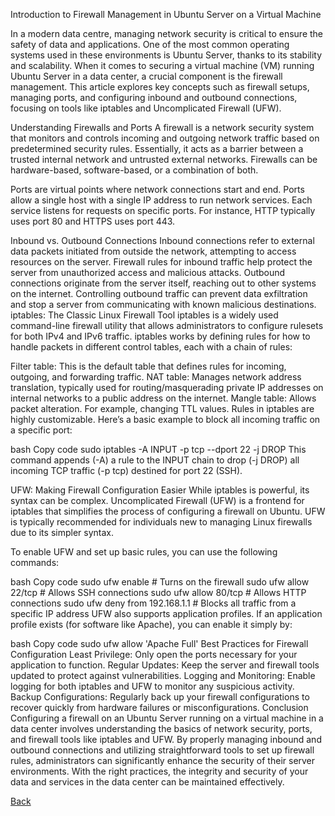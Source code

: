 Introduction to Firewall Management in Ubuntu Server on a Virtual Machine


In a modern data centre, managing network security is critical to ensure the safety of data and applications. One of the most common operating systems used in these environments is Ubuntu Server, thanks to its stability and scalability. When it comes to securing a virtual machine (VM) running Ubuntu Server in a data center, a crucial component is the firewall management. This article explores key concepts such as firewall setups, managing ports, and configuring inbound and outbound connections, focusing on tools like iptables and Uncomplicated Firewall (UFW).

Understanding Firewalls and Ports
A firewall is a network security system that monitors and controls incoming and outgoing network traffic based on predetermined security rules. Essentially, it acts as a barrier between a trusted internal network and untrusted external networks. Firewalls can be hardware-based, software-based, or a combination of both.

Ports are virtual points where network connections start and end. Ports allow a single host with a single IP address to run network services. Each service listens for requests on specific ports. For instance, HTTP typically uses port 80 and HTTPS uses port 443.

Inbound vs. Outbound Connections
Inbound connections refer to external data packets initiated from outside the network, attempting to access resources on the server. Firewall rules for inbound traffic help protect the server from unauthorized access and malicious attacks.
Outbound connections originate from the server itself, reaching out to other systems on the internet. Controlling outbound traffic can prevent data exfiltration and stop a server from communicating with known malicious destinations.
iptables: The Classic Linux Firewall Tool
iptables is a widely used command-line firewall utility that allows administrators to configure rulesets for both IPv4 and IPv6 traffic. iptables works by defining rules for how to handle packets in different control tables, each with a chain of rules:

Filter table: This is the default table that defines rules for incoming, outgoing, and forwarding traffic.
NAT table: Manages network address translation, typically used for routing/masquerading private IP addresses on internal networks to a public address on the internet.
Mangle table: Allows packet alteration. For example, changing TTL values.
Rules in iptables are highly customizable. Here’s a basic example to block all incoming traffic on a specific port:

bash
Copy code
sudo iptables -A INPUT -p tcp --dport 22 -j DROP
This command appends (-A) a rule to the INPUT chain to drop (-j DROP) all incoming TCP traffic (-p tcp) destined for port 22 (SSH).

UFW: Making Firewall Configuration Easier
While iptables is powerful, its syntax can be complex. Uncomplicated Firewall (UFW) is a frontend for iptables that simplifies the process of configuring a firewall on Ubuntu. UFW is typically recommended for individuals new to managing Linux firewalls due to its simpler syntax.

To enable UFW and set up basic rules, you can use the following commands:

bash
Copy code
sudo ufw enable               # Turns on the firewall
sudo ufw allow 22/tcp         # Allows SSH connections
sudo ufw allow 80/tcp         # Allows HTTP connections
sudo ufw deny from 192.168.1.1 # Blocks all traffic from a specific IP address
UFW also supports application profiles. If an application profile exists (for software like Apache), you can enable it simply by:

bash
Copy code
sudo ufw allow 'Apache Full'
Best Practices for Firewall Configuration
Least Privilege: Only open the ports necessary for your application to function.
Regular Updates: Keep the server and firewall tools updated to protect against vulnerabilities.
Logging and Monitoring: Enable logging for both iptables and UFW to monitor any suspicious activity.
Backup Configurations: Regularly back up your firewall configurations to recover quickly from hardware failures or misconfigurations.
Conclusion
Configuring a firewall on an Ubuntu Server running on a virtual machine in a data center involves understanding the basics of network security, ports, and firewall tools like iptables and UFW. By properly managing inbound and outbound connections and utilizing straightforward tools to set up firewall rules, administrators can significantly enhance the security of their server environments. With the right practices, the integrity and security of your data and services in the data center can be maintained effectively.





[Back](https://github.com/hmislk/hmis/wiki/Server-Management)